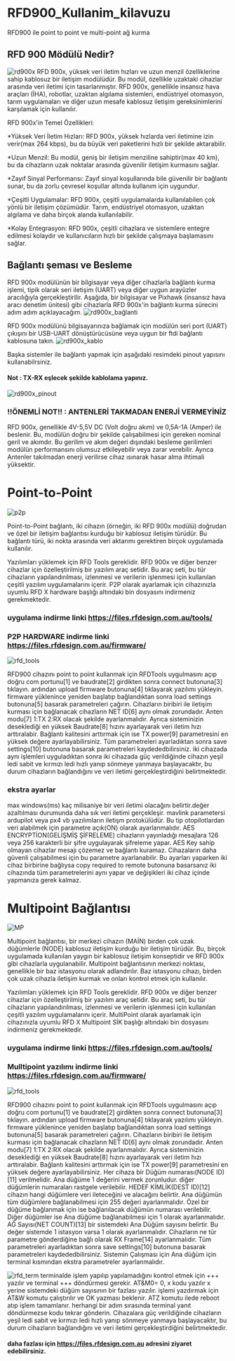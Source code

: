 # RFD900_Kullanim_kilavuzu
RFD900 ile point to point ve multi-point ağ kurma 
## RFD 900 Mödülü Nedir?
![rd900x](https://github.com/Numan-Aktas/RFD900_Kullan-m_k-lavuzu/blob/main/images/rfd900x.jpg)
RFD 900x, yüksek veri iletim hızları ve uzun menzil özelliklerine sahip kablosuz bir iletişim modülüdür. Bu modül, özellikle uzaktaki cihazlar arasında veri iletimi için tasarlanmıştır. RFD 900x, genellikle insansız hava araçları (İHA), robotlar, uzaktan algılama sistemleri, endüstriyel otomasyon, tarım uygulamaları ve diğer uzun mesafe kablosuz iletişim gereksinimlerini karşılamak için kullanılır.

RFD 900x'in Temel Özellikleri:

*Yüksek Veri İletim Hızları: RFD 900x, yüksek hızlarda veri iletimine izin verir(max 264 kbps), bu da büyük veri paketlerini hızlı bir şekilde aktarabilir.

*Uzun Menzil: Bu modül, geniş bir iletişim menziline sahiptir(max 40 km), bu da cihazların uzak noktalar arasında güvenilir iletişim kurmasını sağlar.

*Zayıf Sinyal Performansı: Zayıf sinyal koşullarında bile güvenilir bir bağlantı sunar, bu da zorlu çevresel koşullar altında kullanım için uygundur.

*Çeşitli Uygulamalar: RFD 900x, çeşitli uygulamalarda kullanılabilen çok yönlü bir iletişim çözümüdür. Tarım, endüstriyel otomasyon, uzaktan algılama ve daha birçok alanda kullanılabilir.

*Kolay Entegrasyon: RFD 900x, çeşitli cihazlara ve sistemlere entegre edilmesi kolaydır ve kullanıcıların hızlı bir şekilde çalışmaya başlamasını sağlar.

## Bağlantı şeması ve Besleme
RFD 900x modülünün bir bilgisayar veya diğer cihazlarla bağlantı kurma işlemi, tipik olarak seri iletişim (UART) veya diğer uygun arayüzler aracılığıyla gerçekleştirilir. Aşağıda, bir bilgisayar ve Pixhawk (insansız hava aracı denetim ünitesi) gibi cihazlarla RFD 900x'in bağlantı kurma sürecini adım adım açıklayacağım.
![rd900x_bağlanti](https://github.com/Numan-Aktas/RFD900_Kullan-m_k-lavuzu/blob/main/images/RFD900x_FTDI_SM.jpg)

RFD 900x modülünü bilgisayarınıza bağlamak için modülün seri port (UART) çıkışını bir USB-UART dönüştürücüsüne veya uygun bir ftdi bağlantı kablosuna takın.
![rd900x_kablo](https://github.com/Numan-Aktas/RFD900_Kullan-m_k-lavuzu/blob/main/images/ba%C4%9Flant%C4%B1.png)

Başka sistemler ile bağlantı yapmak için aşağıdaki resimdeki pinout yapısını kullanabilrsiniz.
#### Not : TX-RX eşlecek şekilde kablolama yapınız.
![rd900x_pinout](https://github.com/Numan-Aktas/RFD900_Kullan-m_k-lavuzu/blob/main/images/pinout.png)

### !!ÖNEMLİ NOT!! : ANTENLERİ TAKMADAN ENERJİ VERMEYİNİZ

RFD 900x, genellikle 4V-5,5V DC (Volt doğru akım) ve 0,5A-1A (Amper) ile beslenir. Bu, modülün doğru bir şekilde çalışabilmesi için gereken nominal geril ve akımdır. Bu gerilim ve akım değeri dışındaki besleme gerilimleri modülün performansını olumsuz etkileyebilir veya zarar verebilir. Ayrıca Antenler takılmadan enerji verilirse cihaz ısınarak hasar alma ihtimali yüksektir.

# Point-to-Point
![p2p](https://github.com/Numan-Aktas/RFD900_Kullan-m_k-lavuzu/blob/main/images/p2p_connect.png)

Point-to-Point bağlantı, iki cihazın (örneğin, iki RFD 900x modülü) doğrudan ve özel bir iletişim bağlantısı kurduğu bir kablosuz iletişim türüdür. Bu bağlantı türü, iki nokta arasında veri aktarımı gerektiren birçok uygulamada kullanılır.

Yazılımları yüklemek için RFD Tools gereklidir. RFD 900x ve diğer benzer cihazlar için özelleştirilmiş bir yazılım araç setidir. Bu araç seti, bu tür cihazların yapılandırılması, izlenmesi ve verilerin işlenmesi için kullanılan çeşitli yazılım uygulamalarını içerir. P2P olarak ayarlamak için cihazınızla uyumlu RFD X hardware başlığı altındaki bin dosyasını indirmeniz gerekmektedir.
### uygulama indirme linki  https://files.rfdesign.com.au/tools/
### P2P HARDWARE indirme linki https://files.rfdesign.com.au/firmware/

![rfd_tools](https://github.com/Numan-Aktas/RFD900_Kullan-m_k-lavuzu/blob/main/images/p2p_param.png)

RFD900 cihazını point to point kullanmak için RFDTools uygulmasını açıp doğru com portunu[1] ve baudrate[2] girdikten sonra connect butonuna[3] tıklayın. ardından upload firmware butonuna[4] tıklayarak yazılımı yükleyin. firmware yüklenince yeniden başlatıp bağlandıktan sonra load settings butonuna[5] basarak parametreleri çağırın. Cihazların biribiri ile iletişim kurması için bağlanacak cihazların NET ID[6] aynı olmak zorundadır. Anten modu[7] 1:TX 2:RX olacak şekilde ayarlanmalıdır. Ayrıca sisteminizin deseklediği en yüksek Baudrate[8] hızını ayarlayarak veri iletim hızı arttıralabir. Bağlantı kalitesini arttırmak için ise TX power[9] parametresini en yüksek değere ayarlayabilirsiniz. Tüm parametreleri ayarladıktan sonra save settings[10] butonuna basarak parametreleri kaydededbilirsiniz. iki cihazada aynı işlemleri uyguladıktan sonra iki cihazada güç verildiğinde cihazın yeşil ledi sabit ve kırmızı ledi hızlı yanıp sönmeye yanmaya başlayacaktır, bu durum cihazların bağlandığını ve veri iletimi gerçekleştirdiğini belirtmektedir.

### ekstra ayarlar
max windows(ms) kaç milisaniye bir veri iletimi olacağını belirtir.değer azaltılması durumunda daha sık veri iletimi gerçekleşir. mavlink parametersi ardupilot veya px4 vb yazılımların iletişm protokülüdür. Bu tip otopilotlardan veri alabilmek için parametre açık(ON) olarak ayarlanmalıdır. AES ENCRYPTİON(GELİŞMİŞ ŞİFRELEME) cihazların yayınladığı mesajlara 126 veya 256 karakterli bir şifre uygulayarak şifreleme yapar. AES Key sahip olmayan cihazlar mesajı çözemez ve bağlantı kuramaz. Cihazaların daha güvenli çalışabilmesi için bu parametre ayarlanabilir. Bu ayarları yaparken iki cihaz birbirine bağlıysa copy required to remote butonuna basarsanız iki cihazında tüm parametrelerini aynı yapar ve değişikleri iki cihaz içinde yapmanıza gerek kalmaz.

# Multipoint Bağlantısı

![MP](https://github.com/Numan-Aktas/RFD900_Kullan-m_k-lavuzu/blob/main/images/multipoint_connection.png)

Multipoint bağlantısı, bir merkezi cihazın (MAİN) birden çok uzak düğümlerle (NODE) kablosuz iletişim kurduğu bir iletişim türüdür. Bu, birçok uygulamada kullanılan yaygın bir kablosuz iletişim konseptidir ve RFD 900x gibi cihazlarla uygulanabilir. Multipoint bağlantısının merkezi noktası, genellikle bir baz istasyonu olarak adlandırılır. Baz istasyonu cihazı, birden çok uzak cihazla iletişim kurmak ve onları kontrol etmek için kullanılır.

Yazılımları yüklemek için RFD Tools gereklidir. RFD 900x ve diğer benzer cihazlar için özelleştirilmiş bir yazılım araç setidir. Bu araç seti, bu tür cihazların yapılandırılması, izlenmesi ve verilerin işlenmesi için kullanılan çeşitli yazılım uygulamalarını içerir. MultiPoint olarak ayarlamak için cihazınızla uyumlu RFD X Multipoint SİK başlığı altındaki bin dosyasını indirmeniz gerekmektedir.
### uygulama indirme linki  https://files.rfdesign.com.au/tools/
### Mulltipoint yazılımı indirme linki https://files.rfdesign.com.au/firmware/

![rfd_tools](https://github.com/Numan-Aktas/RFD900_Kullan-m_k-lavuzu/blob/main/images/mp.png)

RFD900 cihazını point to point kullanmak için RFDTools uygulmasını açıp doğru com portunu[1] ve baudrate[2] girdikten sonra connect butonuna[3] tıklayın. ardından upload firmware butonuna[4] tıklayarak yazılımı yükleyin. firmware yüklenince yeniden başlatıp bağlandıktan sonra load settings butonuna[5] basarak parametreleri çağırın. Cihazların biribiri ile iletişim kurması için bağlanacak cihazların NET ID[6] aynı olmak zorundadır. Anten modu[7] 1:TX 2:RX olacak şekilde ayarlanmalıdır. Ayrıca sisteminizin deseklediği en yüksek Baudrate[8] hızını ayarlayarak veri iletim hızı arttıralabir. Bağlantı kalitesini arttırmak için ise TX power[9] parametresini en yüksek değere ayarlayabilirsiniz. Her cihaza bir Düğüm numarası(NODE ID)[11] verilmelidir. Ana düğüme 1 değerini vermek zorunludur. diğer düğümlerin numaraları rastgele verilebilir. HEDEF KİMLİK(DEST ID)[12] cihazın hangi düğümlere veri ileteceğini ve alacağını belirtir. Ana düğümün tüm düğümlere bağlanabilmesi için 255 değeri ayarlanmalıdır. Özel bir düğüme bağlanmak için ise bağlanılacak düğümün numarası verilebilir. Diğer düğümler ise Ana düğüme bağlanabilmesi için 1 olarak ayarlanmalıdır. AĞ Sayısı(NET COUNT)[13] bir sistemdeki Ana Düğüm sayısını belirtir. Bu değer sistemde 1 istasyon varsa 1 olarak ayarlanmalıdır. Cihazların ne tür parametre gönderdiğine bağlı olarak RX Frame[14] ayarlanmalıdır. Tüm parametreleri ayarladıktan sonra save settings[10] butonuna basarak parametreleri kaydededbilirsiniz. Sistemin Çalışması için Ana düğüm için terminal kısmından ekstra parametreler ayarlanmalıdır. 

![rfd_term](https://github.com/Numan-Aktas/RFD900_Kullan-m_k-lavuzu/blob/main/images/terminal_code.png)
terminalde işlem yapılıp yapılamadığını kontrol etmek için +++ yazılır ve terminal +++ döndürmesi gerekir. AT&M0= 0, x kodu yazılır x yerine sistemdeki düğüm sayısının bir fazlası yazılır. işlemi yazdırmak için AT&W komutu çalıştırılır ve OK yazması beklenir. ATZ komutu ilede reboot atıp işlem tamamlanır. herhangi bir adım sırasında terminal yanıt döndürmezse kodu tekrar gönderin. Cihazalara güç verildiğinde cihazların yeşil ledi sabit ve kırmızı ledi hızlı yanıp sönmeye yanmaya başlayacaktır, bu durum cihazların bağlandığını ve veri iletimi gerçekleştirdiğini belirtmektedir.

#### daha fazlası için https://files.rfdesign.com.au adresini ziyaret edebilirsiniz.
